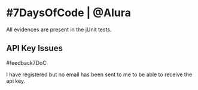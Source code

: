 # #7DaysOfCode | @Alura

All evidences are present in the jUnit tests.


## API Key Issues
<p>#feedback7DoC</p>
I have registered but no email has been sent to me to be able to 
receive the api key.

